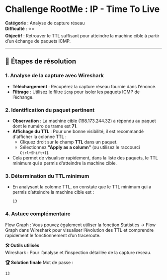 # Challenge RootMe : IP - Time To Live

**Catégorie** : Analyse de capture réseau  
**Difficulté** : ⭐⭐    
**Objectif** : Retrouver le TTL suffisant pour atteindre la machine cible à partir d’un échange de paquets ICMP.

---

## 📝 Étapes de résolution

### 1. Analyse de la capture avec Wireshark
- **Téléchargement** : Récupérez la capture réseau fournie dans l’énoncé.
- **Filtrage** : Utilisez le filtre `icmp` pour isoler les paquets ICMP de l’échange.

### 2. Identification du paquet pertinent
- **Observation** : La machine cible (198.173.244.32) a répondu au paquet dont le numéro de trame est **71**.
- **Affichage du TTL** : Pour une bonne visibilité, il est recommandé d'afficher la colonne TTL :
  - Cliquez droit sur le champ **TTL** dans un paquet.
  - Sélectionnez **"Apply as a column"** (ou utilisez le raccourci `Ctrl+Shift+I`).
- Cela permet de visualiser rapidement, dans la liste des paquets, le TTL minimum qui a permis d'atteindre la machine cible.

### 3. Détermination du TTL minimum
- En analysant la colonne TTL, on constate que le TTL minimum qui a permis d’atteindre la machine cible est :
  ```plaintext
  13
  ```

### 4. Astuce complémentaire

Flow Graph : Vous pouvez également utiliser la fonction Statistics -> Flow Graph dans Wireshark pour visualiser l’évolution des TTL et comprendre rapidement le fonctionnement d’un traceroute.

**🛠 Outils utilisés**  
Wireshark : Pour l’analyse et l’inspection détaillée de la capture réseau.

**🏆 Solution finale**
Mot de passe :
```plaintext
13
```

